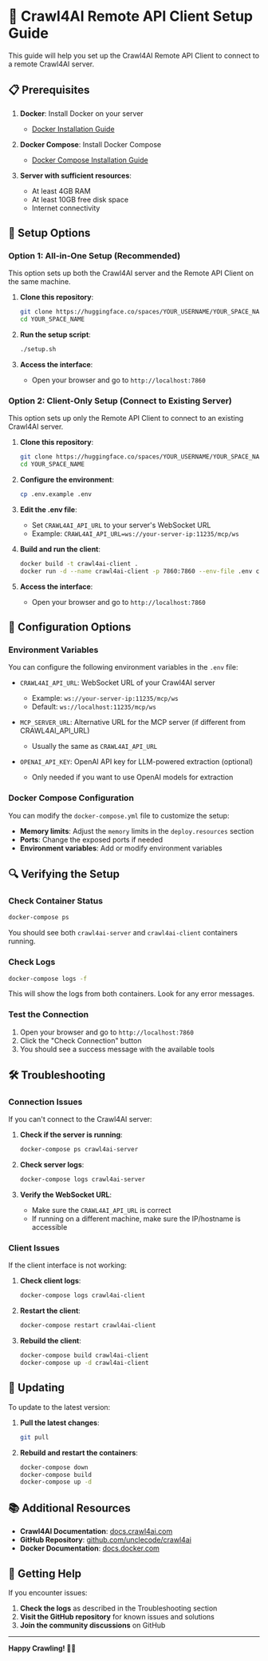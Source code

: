 # 🚀 Crawl4AI Remote API Client Setup Guide

This guide will help you set up the Crawl4AI Remote API Client to connect to a remote Crawl4AI server.

## 📋 Prerequisites

1. **Docker**: Install Docker on your server
   - [Docker Installation Guide](https://docs.docker.com/get-docker/)

2. **Docker Compose**: Install Docker Compose
   - [Docker Compose Installation Guide](https://docs.docker.com/compose/install/)

3. **Server with sufficient resources**:
   - At least 4GB RAM
   - At least 10GB free disk space
   - Internet connectivity

## 🎯 Setup Options

### Option 1: All-in-One Setup (Recommended)

This option sets up both the Crawl4AI server and the Remote API Client on the same machine.

1. **Clone this repository**:
   ```bash
   git clone https://huggingface.co/spaces/YOUR_USERNAME/YOUR_SPACE_NAME
   cd YOUR_SPACE_NAME
   ```

2. **Run the setup script**:
   ```bash
   ./setup.sh
   ```

3. **Access the interface**:
   - Open your browser and go to `http://localhost:7860`

### Option 2: Client-Only Setup (Connect to Existing Server)

This option sets up only the Remote API Client to connect to an existing Crawl4AI server.

1. **Clone this repository**:
   ```bash
   git clone https://huggingface.co/spaces/YOUR_USERNAME/YOUR_SPACE_NAME
   cd YOUR_SPACE_NAME
   ```

2. **Configure the environment**:
   ```bash
   cp .env.example .env
   ```

3. **Edit the .env file**:
   - Set `CRAWL4AI_API_URL` to your server's WebSocket URL
   - Example: `CRAWL4AI_API_URL=ws://your-server-ip:11235/mcp/ws`

4. **Build and run the client**:
   ```bash
   docker build -t crawl4ai-client .
   docker run -d --name crawl4ai-client -p 7860:7860 --env-file .env crawl4ai-client
   ```

5. **Access the interface**:
   - Open your browser and go to `http://localhost:7860`

## 🔧 Configuration Options

### Environment Variables

You can configure the following environment variables in the `.env` file:

- `CRAWL4AI_API_URL`: WebSocket URL of your Crawl4AI server
  - Example: `ws://your-server-ip:11235/mcp/ws`
  - Default: `ws://localhost:11235/mcp/ws`

- `MCP_SERVER_URL`: Alternative URL for the MCP server (if different from CRAWL4AI_API_URL)
  - Usually the same as `CRAWL4AI_API_URL`

- `OPENAI_API_KEY`: OpenAI API key for LLM-powered extraction (optional)
  - Only needed if you want to use OpenAI models for extraction

### Docker Compose Configuration

You can modify the `docker-compose.yml` file to customize the setup:

- **Memory limits**: Adjust the `memory` limits in the `deploy.resources` section
- **Ports**: Change the exposed ports if needed
- **Environment variables**: Add or modify environment variables

## 🔍 Verifying the Setup

### Check Container Status

```bash
docker-compose ps
```

You should see both `crawl4ai-server` and `crawl4ai-client` containers running.

### Check Logs

```bash
docker-compose logs -f
```

This will show the logs from both containers. Look for any error messages.

### Test the Connection

1. Open your browser and go to `http://localhost:7860`
2. Click the "Check Connection" button
3. You should see a success message with the available tools

## 🛠️ Troubleshooting

### Connection Issues

If you can't connect to the Crawl4AI server:

1. **Check if the server is running**:
   ```bash
   docker-compose ps crawl4ai-server
   ```

2. **Check server logs**:
   ```bash
   docker-compose logs crawl4ai-server
   ```

3. **Verify the WebSocket URL**:
   - Make sure the `CRAWL4AI_API_URL` is correct
   - If running on a different machine, make sure the IP/hostname is accessible

### Client Issues

If the client interface is not working:

1. **Check client logs**:
   ```bash
   docker-compose logs crawl4ai-client
   ```

2. **Restart the client**:
   ```bash
   docker-compose restart crawl4ai-client
   ```

3. **Rebuild the client**:
   ```bash
   docker-compose build crawl4ai-client
   docker-compose up -d crawl4ai-client
   ```

## 🔄 Updating

To update to the latest version:

1. **Pull the latest changes**:
   ```bash
   git pull
   ```

2. **Rebuild and restart the containers**:
   ```bash
   docker-compose down
   docker-compose build
   docker-compose up -d
   ```

## 📚 Additional Resources

- **Crawl4AI Documentation**: [docs.crawl4ai.com](https://docs.crawl4ai.com)
- **GitHub Repository**: [github.com/unclecode/crawl4ai](https://github.com/unclecode/crawl4ai)
- **Docker Documentation**: [docs.docker.com](https://docs.docker.com)

## 🤝 Getting Help

If you encounter issues:

1. **Check the logs** as described in the Troubleshooting section
2. **Visit the GitHub repository** for known issues and solutions
3. **Join the community discussions** on GitHub

---

**Happy Crawling! 🚀🤖**